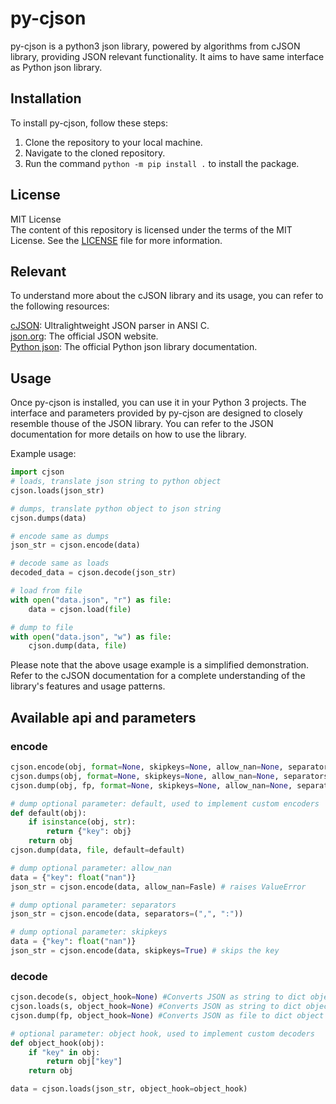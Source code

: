 # py-cjson
py-cjson is a python3 json library, powered by algorithms from cJSON library, providing JSON relevant functionality. It aims to have same interface as Python json library.

## Installation
To install py-cjson, follow these steps:

1. Clone the repository to your local machine.  
2. Navigate to the cloned repository.  
3. Run the command `python -m pip install .` to install the package.

## License  
MIT License  
The content of this repository is licensed under the terms of the MIT License. See the [LICENSE](LICENSE) file for more information.

## Relevant
To understand more about the cJSON library and its usage, you can refer to the following resources:

[cJSON](https://github.com/DaveGamble/cJSON): Ultralightweight JSON parser in ANSI C.  
[json.org](https://www.json.org/): The official JSON website.  
[Python json](https://docs.python.org/3/library/json.html): The official Python json library documentation.  


## Usage  
Once py-cjson is installed, you can use it in your Python 3 projects. The interface and parameters provided by py-cjson are designed to closely resemble thouse of the JSON library. You can refer to the JSON documentation for more details on how to use the library.

Example usage:
```python
import cjson
# loads, translate json string to python object
cjson.loads(json_str)

# dumps, translate python object to json string
cjson.dumps(data)

# encode same as dumps
json_str = cjson.encode(data)

# decode same as loads
decoded_data = cjson.decode(json_str)

# load from file
with open("data.json", "r") as file:
    data = cjson.load(file)

# dump to file
with open("data.json", "w") as file:
    cjson.dump(data, file)
```

Please note that the above usage example is a simplified demonstration. Refer to the cJSON documentation for a complete understanding of the library's features and usage patterns.

## Available api and parameters
### encode
```python
cjson.encode(obj, format=None, skipkeys=None, allow_nan=None, separators=None, defaule=None) #Converts arbitrary object recursively into JSON.
cjson.dumps(obj, format=None, skipkeys=None, allow_nan=None, separators=None, defaule=None) #Converts arbitrary object recursively into JSON.
cjson.dump(obj, fp, format=None, skipkeys=None, allow_nan=None, separators=None, defaule=None) #Converts arbitrary object recursively into JSON file.

# dump optional parameter: default, used to implement custom encoders
def default(obj):
    if isinstance(obj, str):
        return {"key": obj}
    return obj
cjson.dump(data, file, default=default)

# dump optional parameter: allow_nan
data = {"key": float("nan")}
json_str = cjson.encode(data, allow_nan=Fasle) # raises ValueError

# dump optional parameter: separators
json_str = cjson.encode(data, separators=(",", ":"))

# dump optional parameter: skipkeys
data = {"key": float("nan")}
json_str = cjson.encode(data, skipkeys=True) # skips the key

```

### decode
```python
cjson.decode(s, object_hook=None) #Converts JSON as string to dict object structure.
cjson.loads(s, object_hook=None) #Converts JSON as string to dict object structure.
cjson.dump(fp, object_hook=None) #Converts JSON as file to dict object structure.

# optional parameter: object hook, used to implement custom decoders
def object_hook(obj):
    if "key" in obj:
        return obj["key"]
    return obj

data = cjson.loads(json_str, object_hook=object_hook)
```
